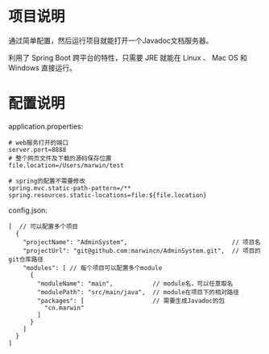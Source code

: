 # 项目说明
通过简单配置，然后运行项目就能打开一个Javadoc文档服务器。

利用了 Spring Boot 跨平台的特性，只需要 JRE 就能在 Linux 、 Mac OS 和 Windows 直接运行。

# 配置说明
application.properties:
```properties
# web服务打开的端口
server.port=8888
# 整个网页文件及下载的源码保存位置
file.location=/Users/marwin/test

# spring的配置不需要修改
spring.mvc.static-path-pattern=/**
spring.resources.static-locations=file:${file.location}
```

config.json:
```
[  // 可以配置多个项目
  {
    "projectName": "AdminSystem",                             // 项目名
    "projectUrl": "git@github.com:marwincn/AdminSystem.git",  // 项目的git仓库路径
    "modules": [ // 每个项目可以配置多个module
      {
        "moduleName": "main",           // module名，可以任意取名
        "modulePath": "src/main/java",  // module在项目下的相对路径
        "packages": [                   // 需要生成Javadoc的包
          "cn.marwin"
        ]
      }
    ]
  }
]
```
